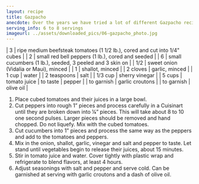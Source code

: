 ```yaml
---
layout: recipe
title: Gazpacho
anecdote: Over the years we have tried a lot of different Gazpacho recipes because it is a great cold soup for summer and the perfect accompaniment to Paella. This recipe has become our favorite. It is important to use very good sherry vinegar and tomato juice.
serving_info: 6 to 8 servings
imageurl: ../assets/downloaded_pics/06-gazpacho_photo.jpg
---
```

<!-- Ingredients -->

| 3 | ripe medium beefsteak tomatoes (1 1/2 lb.), cored and cut into 1/4" cubes |
| 2 | small red bell peppers (1 lb.), cored and seeded |
| 6 | small cucumbers (1 lb.), seeded, 3 peeled and 3 skin on |
| 1/2 | sweet onion (Vidalia or Maui), minced |
| 1 | shallot, minced |
| 2 cloves | garlic, minced |
| 1 cup | water |
| 2 teaspoons | salt |
| 1/3 cup | sherry vinegar |
| 5 cups | tomato juice
| to taste | pepper |
| to garnish | garlic croutons |
| to garnish | olive oil |

<!-- split -->
<!-- Steps -->
1. Place cubed tomatoes and their juices in a large bowl.
2. Cut peppers into rough 1” pieces and process carefully in a Cuisinart until they are broken down into 1⁄4” pieces. This will take about 8 to 10 one second pulses. Larger pieces should be removed and hand chopped. Do not liquefy. Mix with the cubed tomatoes.
3. Cut cucumbers into 1” pieces and process the same way as the peppers and add to the tomatoes and peppers.
4. Mix in the onion, shallot, garlic, vinegar and salt and pepper to taste. Let stand until vegetables begin to release their juices, about 15 minutes.
5. Stir in tomato juice and water. Cover tightly with plastic wrap and refrigerate to blend flavors, at least 4 hours.
6. Adjust seasonings with salt and pepper and serve cold. Can be garnished at serving with garlic croutons and a dash of olive oil. 
